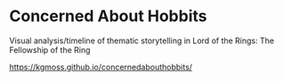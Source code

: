 # Concerned About Hobbits
Visual analysis/timeline of thematic storytelling in Lord of the Rings: The Fellowship of the Ring

https://kgmoss.github.io/concernedabouthobbits/
